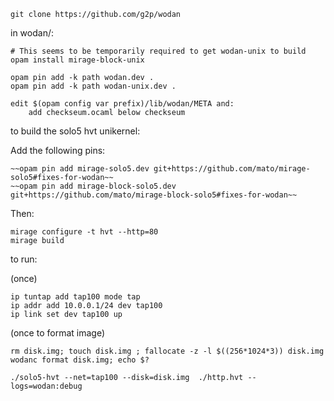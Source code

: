 
    git clone https://github.com/g2p/wodan

in wodan/:

    # This seems to be temporarily required to get wodan-unix to build
    opam install mirage-block-unix

    opam pin add -k path wodan.dev .
    opam pin add -k path wodan-unix.dev .

    edit $(opam config var prefix)/lib/wodan/META and:
        add checkseum.ocaml below checkseum

to build the solo5 hvt unikernel:

Add the following pins:

    ~~opam pin add mirage-solo5.dev git+https://github.com/mato/mirage-solo5#fixes-for-wodan~~
    ~~opam pin add mirage-block-solo5.dev git+https://github.com/mato/mirage-block-solo5#fixes-for-wodan~~

Then:

    mirage configure -t hvt --http=80
    mirage build

to run:

(once)

    ip tuntap add tap100 mode tap
    ip addr add 10.0.0.1/24 dev tap100
    ip link set dev tap100 up

(once to format image)
    
    rm disk.img; touch disk.img ; fallocate -z -l $((256*1024*3)) disk.img
    wodanc format disk.img; echo $?

    ./solo5-hvt --net=tap100 --disk=disk.img  ./http.hvt --logs=wodan:debug

